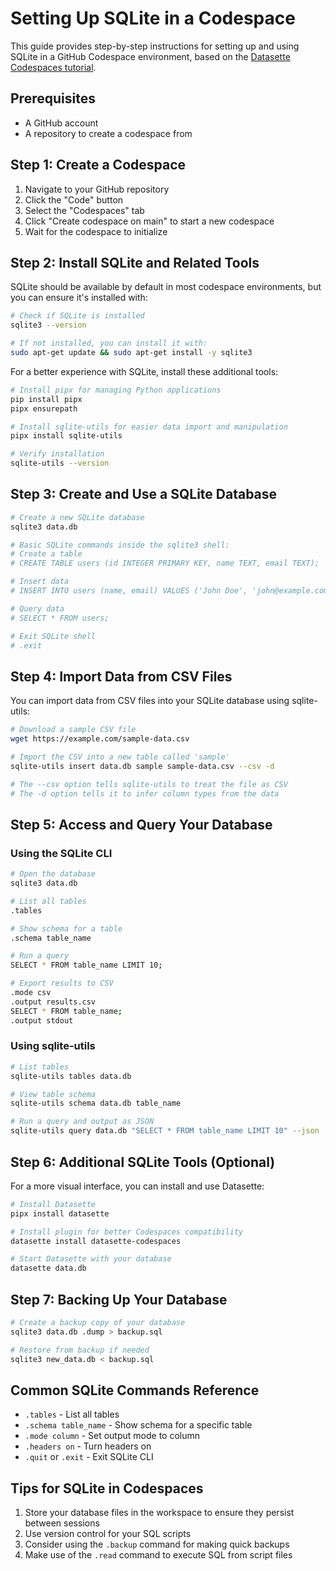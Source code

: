 # Setting Up SQLite in a Codespace

This guide provides step-by-step instructions for setting up and using SQLite in a GitHub Codespace environment, based on the [Datasette Codespaces tutorial](https://datasette.io/tutorials/codespaces).

## Prerequisites

- A GitHub account
- A repository to create a codespace from

## Step 1: Create a Codespace

1. Navigate to your GitHub repository
2. Click the "Code" button
3. Select the "Codespaces" tab
4. Click "Create codespace on main" to start a new codespace
5. Wait for the codespace to initialize

## Step 2: Install SQLite and Related Tools

SQLite should be available by default in most codespace environments, but you can ensure it's installed with:

```bash
# Check if SQLite is installed
sqlite3 --version

# If not installed, you can install it with:
sudo apt-get update && sudo apt-get install -y sqlite3
```

For a better experience with SQLite, install these additional tools:

```bash
# Install pipx for managing Python applications
pip install pipx
pipx ensurepath

# Install sqlite-utils for easier data import and manipulation
pipx install sqlite-utils

# Verify installation
sqlite-utils --version
```

## Step 3: Create and Use a SQLite Database

```bash
# Create a new SQLite database
sqlite3 data.db

# Basic SQLite commands inside the sqlite3 shell:
# Create a table
# CREATE TABLE users (id INTEGER PRIMARY KEY, name TEXT, email TEXT);

# Insert data
# INSERT INTO users (name, email) VALUES ('John Doe', 'john@example.com');

# Query data
# SELECT * FROM users;

# Exit SQLite shell
# .exit
```

## Step 4: Import Data from CSV Files

You can import data from CSV files into your SQLite database using sqlite-utils:

```bash
# Download a sample CSV file
wget https://example.com/sample-data.csv

# Import the CSV into a new table called 'sample'
sqlite-utils insert data.db sample sample-data.csv --csv -d

# The --csv option tells sqlite-utils to treat the file as CSV
# The -d option tells it to infer column types from the data
```

## Step 5: Access and Query Your Database

### Using the SQLite CLI

```bash
# Open the database
sqlite3 data.db

# List all tables
.tables

# Show schema for a table
.schema table_name

# Run a query
SELECT * FROM table_name LIMIT 10;

# Export results to CSV
.mode csv
.output results.csv
SELECT * FROM table_name;
.output stdout
```

### Using sqlite-utils

```bash
# List tables
sqlite-utils tables data.db

# View table schema
sqlite-utils schema data.db table_name

# Run a query and output as JSON
sqlite-utils query data.db "SELECT * FROM table_name LIMIT 10" --json
```

## Step 6: Additional SQLite Tools (Optional)

For a more visual interface, you can install and use Datasette:

```bash
# Install Datasette
pipx install datasette

# Install plugin for better Codespaces compatibility
datasette install datasette-codespaces

# Start Datasette with your database
datasette data.db
```

## Step 7: Backing Up Your Database

```bash
# Create a backup copy of your database
sqlite3 data.db .dump > backup.sql

# Restore from backup if needed
sqlite3 new_data.db < backup.sql
```

## Common SQLite Commands Reference

- `.tables` - List all tables
- `.schema table_name` - Show schema for a specific table
- `.mode column` - Set output mode to column
- `.headers on` - Turn headers on
- `.quit` or `.exit` - Exit SQLite CLI

## Tips for SQLite in Codespaces

1. Store your database files in the workspace to ensure they persist between sessions
2. Use version control for your SQL scripts
3. Consider using the `.backup` command for making quick backups
4. Make use of the `.read` command to execute SQL from script files